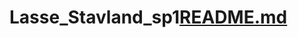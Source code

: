 # Lasse_Stavland_sp1[README.md](https://github.com/BizarreSavage/Lasse_Stavland_sp1/files/10236141/README.md)
